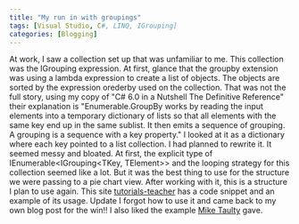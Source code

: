 ```yaml
---
title: "My run in with groupings"
tags: [Visual Studio, C#, LINQ, IGrouping]
categories: [Blogging]
---
```


At work, I saw a collection set up that was unfamiliar to me. This collection was the IGrouping expression. At first, glance that the groupby extension was using a lambda expression to create a list of objects. The objects are sorted by the expression orederby used on the collection.
That was not the full story, using my copy of "C# 6.0 in a Nutshell The Definitive Reference" their explanation is "Enumerable.GroupBy works by reading the input elements into a temporary dictionary of lists so that all elements with the same key end up in the same sublist. It then emits a sequence of grouping. A grouping is a sequence with a key property." I looked at it as a dictionary where each key pointed to a list collection. I had planned to rewrite it. It seemed messy and bloated. At first, the explicit type of IEnumerable<IGrouping<TKey, TElement>> and the looping strategy for this collection seemed like a lot. But it was the best thing to use for the structure we were passing to a pie chart view.
After working with it, this is a structure I plan to use again. This site [tutorials-teacher] has a code snippet and an example of its usage. Update I forgot how to use it and came back to my own blog post for the win!! I also liked the example [Mike Taulty](https://mtaulty.com/2007/09/28/m_9836/) gave.

[tutorials-teacher]: https://www.tutorialsteacher.com/linq/linq-grouping-operator-groupby-tolookup
